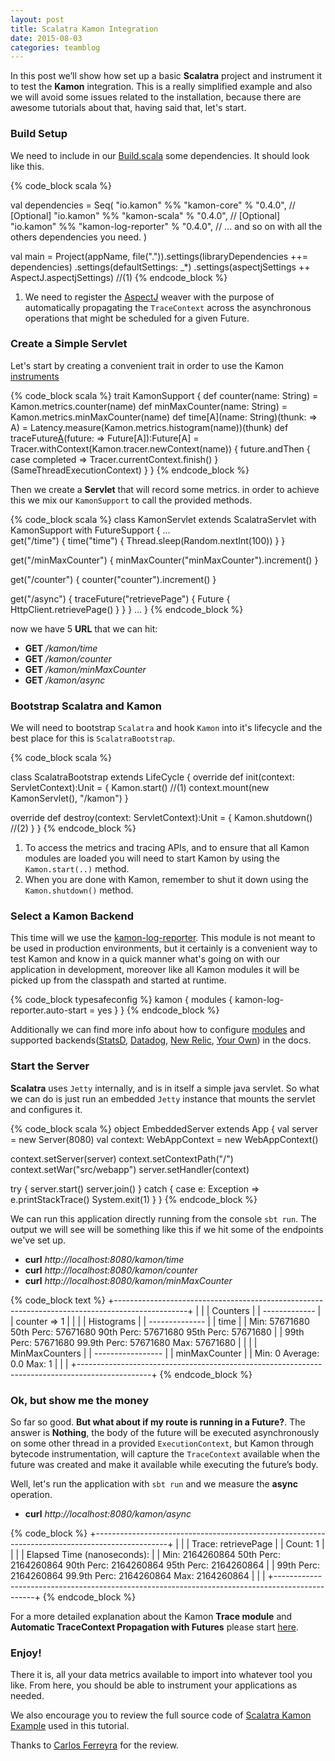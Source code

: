 ```yaml
---
layout: post
title: Scalatra Kamon Integration
date: 2015-08-03
categories: teamblog
---
```

In this post we’ll show how set up a basic **Scalatra** project and instrument it to test the **Kamon** integration. This is a really simplified example and also we will avoid some issues related to the installation, because there are awesome tutorials about that, having said that, let's start.

### Build Setup ###

We need to include in our [Build.scala] some dependencies. It should look like this.

{% code_block scala %}

val dependencies = Seq(
    "io.kamon"    	          %% "kamon-core"           	  % "0.4.0",
     // [Optional]
    "io.kamon"    	          %% "kamon-scala"                % "0.4.0",
     // [Optional]
    "io.kamon"    	          %% "kamon-log-reporter"   	  % "0.4.0",
     // ... and so on with all the others dependencies you need.
    )

val main = Project(appName, file(".")).settings(libraryDependencies ++= dependencies)
                                      .settings(defaultSettings: _*)
                                      .settings(aspectjSettings ++ AspectJ.aspectjSettings) //(1)
{% endcode_block %}

1. We need to register the [AspectJ] weaver with the purpose of automatically propagating the `TraceContext` across the asynchronous operations that might be scheduled for a given Future.

### Create a Simple Servlet ###

Let's start by creating a convenient trait in order to use the Kamon [instruments]

{% code_block scala %}
trait KamonSupport {
  def counter(name: String) = Kamon.metrics.counter(name)
  def minMaxCounter(name: String) = Kamon.metrics.minMaxCounter(name)
  def time[A](name: String)(thunk: => A) = Latency.measure(Kamon.metrics.histogram(name))(thunk)
  def traceFuture[A](name:String)(future: => Future[A]):Future[A] =
    Tracer.withContext(Kamon.tracer.newContext(name)) {
     future.andThen { case completed ⇒ Tracer.currentContext.finish() }(SameThreadExecutionContext)
   }
}
{% endcode_block %}

Then we create a **Servlet** that will record some metrics. in order to achieve this we mix our `KamonSupport` to call the provided methods.

{% code_block scala %}
class KamonServlet extends ScalatraServlet with KamonSupport with FutureSupport {
  ...  
  get("/time") {
    time("time") {
      Thread.sleep(Random.nextInt(100))
    }
  }

  get("/minMaxCounter") {
    minMaxCounter("minMaxCounter").increment()
  }

  get("/counter") {
    counter("counter").increment()
  }

  get("/async") {
    traceFuture("retrievePage") {
      Future {
        HttpClient.retrievePage()
      }
    }
  }
  ...
}
{% endcode_block %}

now we have 5 **URL** that we can hit:

* **GET** */kamon/time*
* **GET** */kamon/counter*
* **GET** */kamon/minMaxCounter*
* **GET** */kamon/async*

### Bootstrap Scalatra and Kamon ###

We will need to bootstrap `Scalatra` and hook `Kamon` into it's lifecycle and the best place for this is  `ScalatraBootstrap`.

{% code_block scala %}

class ScalatraBootstrap extends LifeCycle {
  override def init(context: ServletContext):Unit = {
    Kamon.start() //(1)
    context.mount(new KamonServlet(), "/kamon")
  }

  override def destroy(context: ServletContext):Unit = {
    Kamon.shutdown() //(2)
  }
}
{% endcode_block %}

1. To access the metrics and tracing APIs, and to ensure that all Kamon modules are loaded you will need to start Kamon by using the `Kamon.start(..)` method.
2. When you are done with Kamon, remember to shut it down using the `Kamon.shutdown()` method.

### Select a Kamon Backend ###

This time will we use the [kamon-log-reporter]. This module is not meant to be used in production environments, but it certainly is a convenient way to test Kamon and know in a quick manner what's going on with our application in development, moreover like all Kamon modules it will be picked up from the classpath and started at runtime.

{% code_block typesafeconfig %}
kamon {
  modules {
    kamon-log-reporter.auto-start = yes
  }
}
{% endcode_block %}

Additionally we can find more info about how to configure [modules] and supported backends([StatsD], [Datadog], [New Relic], [Your Own]) in the docs.

### Start the Server ###
**Scalatra** uses `Jetty` internally, and is in itself a simple java servlet. So what we can do is just run an embedded `Jetty` instance that mounts the servlet and configures it.

{% code_block scala %}
object EmbeddedServer extends App {
  val server = new Server(8080)
  val context: WebAppContext = new WebAppContext()

  context.setServer(server)
  context.setContextPath("/")
  context.setWar("src/webapp")
  server.setHandler(context)

  try {
    server.start()
    server.join()
  } catch {
    case e: Exception =>
      e.printStackTrace()
      System.exit(1)
  }
}
{% endcode_block %}

We can run this application directly running from the console ```sbt run```. The output we will see will be something like this if we hit some of the endpoints we've set up.

* **curl** *http://localhost:8080/kamon/time*
* **curl** *http://localhost:8080/kamon/counter*
* **curl** *http://localhost:8080/kamon/minMaxCounter*

{% code_block text %}
+------------------------------------------------------------------------------------------------+
|                                                                                                |
|                                         Counters                                               |
|                                       -------------                                            |
|                                    counter  =>  1                                              |
|                                                                                                |
|                                        Histograms                                              |
|                                      --------------                                            |
|  time                                                                                          |
|    Min: 57671680     50th Perc: 57671680       90th Perc: 57671680       95th Perc: 57671680   |
|                      99th Perc: 57671680     99.9th Perc: 57671680             Max: 57671680   |
|                                                                                                |
|                                      MinMaxCounters                                            |
|                                    -----------------                                           |
|  minMaxCounter                                                                                 |
|          Min: 0                      Average: 0.0                         Max: 1               |
|                                                                                                |
+------------------------------------------------------------------------------------------------+
{% endcode_block %}

### Ok, but show me the money ###
So far so good. **But what about if my route is running in a Future?**. The answer is **Nothing**, the body of the future will be executed asynchronously on some other thread in a provided `ExecutionContext`, but Kamon through bytecode instrumentation, will capture the `TraceContext` available when the future was created and make it available while executing the future’s body.

Well, let's run the application with ```sbt run``` and we measure the **async** operation.

* **curl** *http://localhost:8080/kamon/async*

{% code_block %}
+------------------------------------------------------------------------------------------------+
|                                                                                                |
|    Trace: retrievePage                                                                         |
|    Count: 1                                                                                    |
|                                                                                                |
|  Elapsed Time (nanoseconds):                                                                   |
|    Min: 2164260864   50th Perc: 2164260864     90th Perc: 2164260864     95th Perc: 2164260864 |
|                      99th Perc: 2164260864   99.9th Perc: 2164260864           Max: 2164260864 |
|                                                                                                |
+------------------------------------------------------------------------------------------------+
{% endcode_block %}

For a more detailed explanation about the Kamon **Trace module** and **Automatic TraceContext Propagation with Futures** please start [here].

### Enjoy! ###
There it is, all your data metrics available to import into whatever tool you like. From here, you should be able to instrument your applications as needed.

We also encourage you to review the full source code of [Scalatra Kamon Example] used in this tutorial.

Thanks to [Carlos Ferreyra] for the review.

[Carlos Ferreyra]:https://twitter.com/cryptic_marlbo
[modules]: /core/modules/using-modules/
[instruments]: /core/metrics/instruments/
[kamon-log-reporter]: /backends/log-reporter/
[AspectJ]: https://github.com/kamon-io/Kamon/blob/master/kamon-examples/kamon-scalatra-example/project/AspectJ.scala
[Build.scala]:https://github.com/kamon-io/Kamon/blob/master/kamon-examples/kamon-scalatra-example/project/Build.scala
[StatsD]: /backends/statsd/
[Datadog]: /backends/datadog/
[New Relic]: /backends/newrelic/
[Your Own]: /core/metrics/subscription-protocol/
[here]: /core/tracing/core-concepts/
[Scalatra Kamon Example]: https://github.com/kamon-io/Kamon/tree/master/kamon-examples/kamon-scalatra-example
